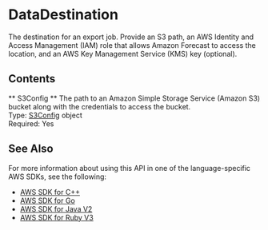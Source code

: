 # DataDestination<a name="API_DataDestination"></a>

The destination for an export job\. Provide an S3 path, an AWS Identity and Access Management \(IAM\) role that allows Amazon Forecast to access the location, and an AWS Key Management Service \(KMS\) key \(optional\)\. 

## Contents<a name="API_DataDestination_Contents"></a>

 ** S3Config **   <a name="forecast-Type-DataDestination-S3Config"></a>
The path to an Amazon Simple Storage Service \(Amazon S3\) bucket along with the credentials to access the bucket\.  
Type: [S3Config](API_S3Config.md) object  
Required: Yes

## See Also<a name="API_DataDestination_SeeAlso"></a>

For more information about using this API in one of the language\-specific AWS SDKs, see the following:
+  [AWS SDK for C\+\+](https://docs.aws.amazon.com/goto/SdkForCpp/forecast-2018-06-26/DataDestination) 
+  [AWS SDK for Go](https://docs.aws.amazon.com/goto/SdkForGoV1/forecast-2018-06-26/DataDestination) 
+  [AWS SDK for Java V2](https://docs.aws.amazon.com/goto/SdkForJavaV2/forecast-2018-06-26/DataDestination) 
+  [AWS SDK for Ruby V3](https://docs.aws.amazon.com/goto/SdkForRubyV3/forecast-2018-06-26/DataDestination) 